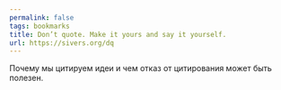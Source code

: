 ```yaml
---
permalink: false
tags: bookmarks
title: Don’t quote. Make it yours and say it yourself.
url: https://sivers.org/dq
---
```

Почему мы цитируем идеи и чем отказ от цитирования может быть полезен.
